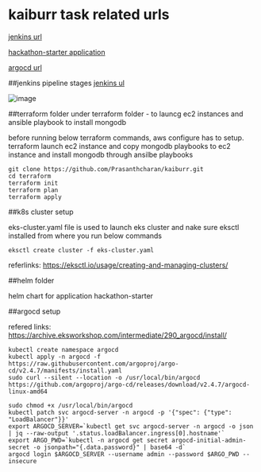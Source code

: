 # kaiburr task related urls
[jenkins url](http://44.201.183.75:8080/)

[hackathon-starter application](http://a4ae8868c0af54f27b54fa7ad54d3a23-1069947587.us-east-1.elb.amazonaws.com:8080/)

[argocd url](a9d4ff07fa1d548ed942938465f30564-152749685.us-east-1.elb.amazonaws.com)


##jenkins pipeline stages 
[jenkins ul](http://44.201.183.75:8080/job/devops-multibranch/)
 
![image](https://user-images.githubusercontent.com/87360254/229893905-56b416d0-9b7a-40fa-8fe2-b8de9e8930d2.png)

##terraform folder
under terraform folder - to launcg ec2 instances and ansible playbook to install mongodb 

before running below terraform commands, aws configure has to setup. terraform launch ec2 instance and copy mongodb playbooks to ec2 instance and install mongodb through ansilbe playbooks
```shell
git clone https://github.com/Prasanthcharan/kaiburr.git
cd terraform
terraform init
terraform plan
terraform apply
```

##k8s cluster setup

eks-cluster.yaml file is used to launch eks cluster and nake sure eksctl installed from where you run below commands

```shell
eksctl create cluster -f eks-cluster.yaml
```
referlinks:
https://eksctl.io/usage/creating-and-managing-clusters/

##helm folder

helm chart for application hackathon-starter

##argocd setup

refered links: https://archive.eksworkshop.com/intermediate/290_argocd/install/


```shell
kubectl create namespace argocd
kubectl apply -n argocd -f https://raw.githubusercontent.com/argoproj/argo-cd/v2.4.7/manifests/install.yaml
sudo curl --silent --location -o /usr/local/bin/argocd https://github.com/argoproj/argo-cd/releases/download/v2.4.7/argocd-linux-amd64

sudo chmod +x /usr/local/bin/argocd
kubectl patch svc argocd-server -n argocd -p '{"spec": {"type": "LoadBalancer"}}'
export ARGOCD_SERVER=`kubectl get svc argocd-server -n argocd -o json | jq --raw-output '.status.loadBalancer.ingress[0].hostname'`
export ARGO_PWD=`kubectl -n argocd get secret argocd-initial-admin-secret -o jsonpath="{.data.password}" | base64 -d`
argocd login $ARGOCD_SERVER --username admin --password $ARGO_PWD --insecure
```



